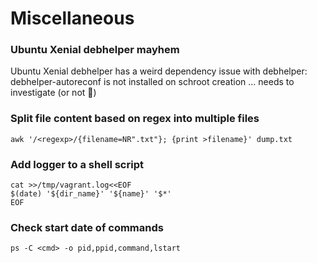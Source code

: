 # Miscellaneous

### Ubuntu Xenial debhelper mayhem

Ubuntu Xenial debhelper has a weird dependency issue with debhelper: debhelper-autoreconf is not installed on schroot creation ... needs to investigate (or not 🤷)

### Split file content based on regex into multiple files

```
awk '/<regexp>/{filename=NR".txt"}; {print >filename}' dump.txt
```

### Add logger to a shell script

```shell
cat >>/tmp/vagrant.log<<EOF
$(date) '${dir_name}' '${name}' '$*'
EOF
```

### Check start date of commands

```shell
ps -C <cmd> -o pid,ppid,command,lstart
```
